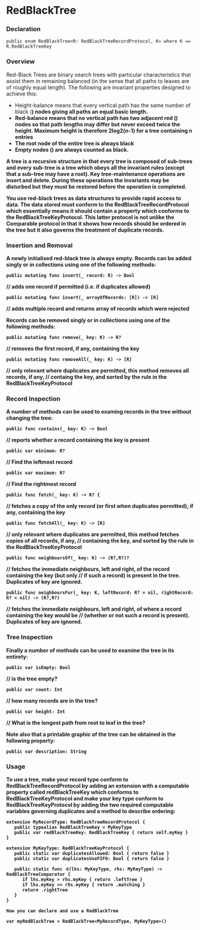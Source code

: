 # RedBlackTree

### Declaration
    public enum RedBlackTree<R: RedBlackTreeRecordProtocol, K> where K == R.RedBlackTreeKey
    
### Overview
Red-Black Trees are binary search trees with particular characteristics that assist them in remaining balanced (in the sense that all paths to leaves are of roughly equal length).
The following are invariant properties designed to achieve this:

- Height-balance means that every vertical path has the same number of black (<b>) nodes giving all paths an equal basic length.
- Red-balance means that no vertical path has two adjacent red (<r>) nodes so that path lengths may differ but never exceed twice the <b> height. Maximum height is therefore 2log2(n-1) for a tree containing n entries
- The root node of the entire tree is always black <b>
- Empty nodes (<e>) are always counted as black.

A tree is a recursive structure in that every tree is composed of sub-trees and every sub-tree is a tree which obeys all the invariant rules (except that a sub-tree may have a <r> root). Key tree-maintenance operations are insert and delete. During these operations the invariants may be disturbed but they must be restored before the operation is completed.

You use red-black trees as data structures to provide rapid access to data. The data stored must conform to the RedBlackTreeRecordProtocol which essentially means it should contain a property which conforms to the RedBlackTreeKeyProtocol. This latter protocol is not unlike the Comparable protocol in that it shows how records should be ordered in the tree but it also governs the treatment of duplicate records.

### Insertion and Removal
A newly initialised red-black tree is always empty. Records can be added singly or in collections using one of the following methods:

    public mutating func insert(_ record: R) -> Bool
// adds one record if permitted (i.e. if duplicates allowed) 
   
    public mutating func insert(_ arrayOfRecords: [R]) -> [R]
// adds multiple record and returns array of records which were rejected

Records can be removed singly or in collections using one of the following methods:

    public mutating func remove(_ key: K) -> R?
// removes the first record, if any, containing the key

    public mutating func removeAll(_ key: K) -> [R]
// only relevant where duplicates are permitted, this method removes all records, if any,
// containg the key, and sorted by the rule in the RedBlackTreeKeyProtocol

### Record Inspection
A number of methods can be used to examing records in the tree without changing the tree:

    public func contains(_ key: K) -> Bool 
// reports whether a record containing the key is present

    public var minimum: R?
// Find the leftmost record

    public var maximum: R?
// Find the rightmost record

    public func fetch(_ key: K) -> R? {
// fetches a copy of the only record (or first when duplicates permitted), if any, containing the key

    public func fetchAll(_ key: K) -> [R]
// only relevant where duplicates are permitted, this method fetches copies of all records, if any,
// containing the key, and sorted by the rule in the RedBlackTreeKeyProtocol

    public func neighboursOf(_ key: K) -> (R?,R?)?
// fetches the immediate neighbours, left and right, of the record containing the key (but only 
    // if such a record) is present in the tree. Duplicates of key are ignored.

    public func neighboursFor(_ key: K, leftRecord: R? = nil, rightRecord: R? = nil) -> (R?,R?)
// fetches the immediate neighbours, left and right, of where a record containing the key would be
// (whether or not such a record is present). Duplicates of key are ignored.

### Tree Inspection
Finally a number of methods can be used to examine the tree in its entirety:

    public var isEmpty: Bool
// is the tree empty?
    
    public var count: Int
// how many records are in the tree?
    
    public var height: Int
// What is the longest path from root to leaf in the tree?

Note also that a printable graphic of the tree can be obtained in the following property:

    public var description: String


### Usage
To use a tree, make your record type conform to RedBlackTreeRecordProtocol by adding an extension with a computable property called redBlackTreeKey which conforms to RedBlackTreeKeyProtocol and make your key type conform to RedBlackTreeKeyProtocol by adding the two required computable variables governing duplicates and a method to describe ordering:

    extension MyRecordType: RedBlackTreeRecordProtocol {
       public typealias RedBlackTreeKey = MyKeyType
       public var redBlackTreeKey: RedBlackTreeKey { return self.myKey }
    }

    extension MyKeyType: RedBlackTreeKeyProtocol {
       public static var duplicatesAllowed: Bool { return false }
       public static var duplicatesUseFIFO: Bool { return false }

       public static func ⊰(lhs: MyKeyType, rhs: MyKeyType) -> RedBlackTreeComparator {
          if lhs.myKey > rhs.myKey { return .leftTree }
          if lhs.myKey == rhs.myKey { return .matching }
          return .rightTree
       }
    }

    Now you can declare and use a RedBlackTree 

    var myRedBlackTree = RedBlackTree<MyRecordType, MyKeyType>()

